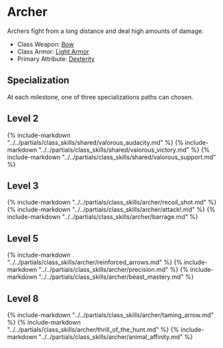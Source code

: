 # Archer

Archers fight from a long distance and deal high amounts of damage.

* Class Weapon: [Bow](../inventory/bows.md)
* Class Armor: [Light Armor](../inventory/light_armor.md)
* Primary Attribute: [Dexterity](attributes.md#dexterity)

## Specialization
At each milestone, one of three specializations paths can chosen.

## Level 2
{% include-markdown "../../partials/class_skills/shared/valorous_audacity.md" %}
{% include-markdown "../../partials/class_skills/shared/valorous_victory.md" %}
{% include-markdown "../../partials/class_skills/shared/valorous_support.md" %}

## Level 3
{% include-markdown "../../partials/class_skills/archer/recoil_shot.md" %}
{% include-markdown "../../partials/class_skills/archer/attack!.md" %}
{% include-markdown "../../partials/class_skills/archer/barrage.md" %}

## Level 5
{% include-markdown "../../partials/class_skills/archer/reinforced_arrows.md" %}
{% include-markdown "../../partials/class_skills/archer/precision.md" %}
{% include-markdown "../../partials/class_skills/archer/beast_mastery.md" %}

## Level 8
{% include-markdown "../../partials/class_skills/archer/taming_arrow.md" %}
{% include-markdown "../../partials/class_skills/archer/thrill_of_the_hunt.md" %}
{% include-markdown "../../partials/class_skills/archer/animal_affinity.md" %}
